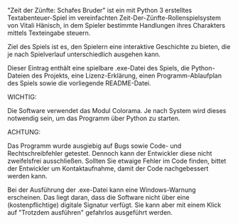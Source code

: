 "Zeit der Zünfte: Schafes Bruder" ist ein mit Python 3 erstelltes Textabenteuer-Spiel im vereinfachten Zeit-Der-Zünfte-Rollenspielsystem von Vitali Hänisch, in dem Spieler bestimmte Handlungen ihres Charakters mittels Texteingabe steuern.

Ziel des Spiels ist es, den Spielern eine interaktive Geschichte zu bieten, die je nach Spielverlauf unterschiedlich ausgehen kann.

Dieser Eintrag enthält eine spielbare .exe-Datei des Spiels, die Python-Dateien des Projekts, eine Lizenz-Erklärung, einen Programm-Ablaufplan des Spiels sowie die vorliegende README-Datei.


WICHTIG:

Die Software verwendet das Modul Colorama. Je nach System wird dieses notwendig sein, um das Programm über Python zu starten.

ACHTUNG:

Das Programm wurde ausgiebig auf Bugs sowie Code- und Rechtschreibfehler getestet. Dennoch kann der Entwickler diese nicht zweifelsfrei ausschließen.
Sollten Sie etwaige Fehler im Code finden, bittet der Entwickler um Kontaktaufnahme, damit der Code nachgebessert werden kann.

Bei der Ausführung der .exe-Datei kann eine Windows-Warnung erscheinen. 
Das liegt daran, dass die Software nicht über eine (kostenpflichtige) digitale Signatur verfügt. 
Sie kann aber mit einem Klick auf "Trotzdem ausführen" gefahrlos ausgeführt werden.
